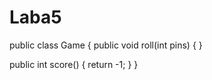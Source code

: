 # Laba5
public class Game {
  public void roll(int pins) {
  }

  public int score() {
    return -1;
  }
}

